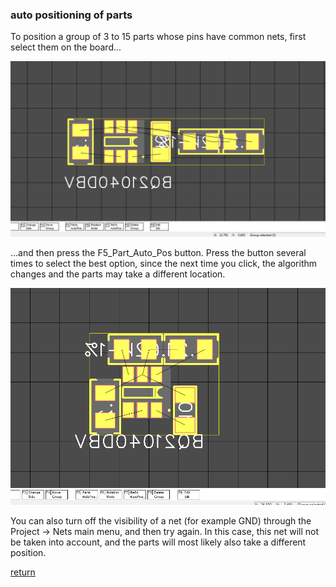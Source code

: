 ### auto positioning of parts

To position a group of 3 to 15 parts whose pins have common nets, first select them on the board...

![](pictures/part_pos1.png)

...and then press the F5_Part_Auto_Pos button. Press the button several times to select the best option, since the next time you click, the algorithm changes and the parts may take a different location. 

![](pictures/part_pos2.png)

You can also turn off the visibility of a net (for example GND) through the Project -> Nets main menu, and then try again. In this case, this net will not be taken into account, and the parts will most likely also take a different position.

[return](How_to.md)


